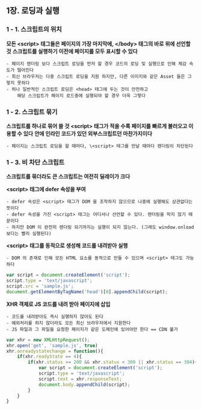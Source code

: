 ## 1장. 로딩과 실행

### 1 - 1. 스크립트의 위치
__모든 \<script\> 태그들은 페이지의 가장 마지막에, \</body\> 태그의 바로 위에 선언할 것__
__스크립트를 실행하기 이전에 페이지를 모두 표시할 수 있다__

    - 페이지 렌더링 보다 스크립트 로딩을 먼저 할 경우 코드의 로딩 및 실행으로 인해 체감 속도가 떨어진다
    - 최신 브라우저는 다중 스크립트 로딩을 지원 하지만, 다른 이미지와 같은 Asset 들은 그렇지 못하다
    - 허나 일반적인 스크립트 로딩은 <head> 태그에 두는 것이 안전하고 
        해당 스크립트가 페이지 로드중에 실행되야 할 경우 더욱 그렇다

### 1 - 2. 스크립트 묶기
__스크립트를 하나로 묶어 쓸 것 \<script\> 태그가 적을 수록 페이지를 빠르게 불러오고 이용할 수 있다__
__안에 인라인 코드가 있던 외부스크립트던 마찬가지이다__

    - 페이지는 스크립트 로딩을 할 때마다, \<script> 태그를 만날 때마다 렌더링이 차단된다

### 1 - 3. 비 차단 스크립트
__스크립트를 묶더라도 큰 스크립트는 여전히 딜레이가 크다__    

__\<script\> 태그에 defer 속성을 부여__

    - defer 속성은 <script> 태그가 DOM 을 조작하지 않으므로 나중에 실행해도 상관없다는 뜻이다
    - defer 속성을 가진 <script> 태그는 어디서나 선언할 수 있다. 렌더링을 막지 않기 때문이다
    - 하지만 DOM 이 완전히 렌더링 되기까지는 실행이 되지 않는다. (그래도 window.onload 보다는 빨리 실행된다)

__\<script\> 태그를 동적으로 생성해 코드를 내려받아 실행__
    
    - DOM 의 존재로 인해 모든 HTML 요소를 동적으로 만들 수 있으며 <script> 태그도 가능하다

````javascript
var script = document.createElement('script');
script.type = 'text/javascript';
script.src = 'sample.js';
document.getElementByTagName('head')[0].appendChild(script);
````

__XHR 객체로 JS 코드를 내려 받아 페이지에 삽입__

    - 코드를 내려받아도 즉시 실행하지 않아도 된다
    - 예외처리를 하지 않더라도 모든 최신 브라우저에서 지원한다
    - JS 파일과 그 파일을 요청한 페이지가 같은 도메인에 있어야만 한다 == CDN 불가

````javascript
var xhr = new XMLHttpRequest();
xhr.open('get', 'sample.js', true)
xhr.onreadystatechange = function(){
    if(xhr.readyState == 4){
        if(xhr.status >= 200 && xhr.status < 300 || xhr.status == 304){ //파일이 유효한지 확인 (304 == 캐시된 응답)
            var script = document.createElement('script');
            script.type = 'text/javascript';
            script.text = xhr.responseText;
            document.body.appendChild(script);
        }
    }
}
````
